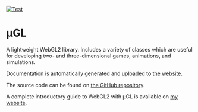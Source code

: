 [![Test](https://github.com/Lakuna/ugl/actions/workflows/test.yml/badge.svg)](https://github.com/Lakuna/ugl/actions/workflows/test.yml)

# μGL

A lightweight WebGL2 library. Includes a variety of classes which are useful for developing two- and three-dimensional games, animations, and simulations.

Documentation is automatically generated and uploaded to [the website](https://ugl.lakuna.pw/).

The source code can be found on [the GitHub repository](https://github.com/Lakuna/ugl).

A complete introductory guide to WebGL2 with μGL is available on [my website](https://www.lakuna.pw/a/webgl).
